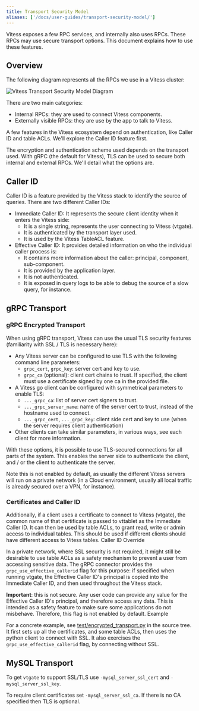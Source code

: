 ```yaml
---
title: Transport Security Model
aliases: ['/docs/user-guides/transport-security-model/']
---
```


Vitess exposes a few RPC services, and internally also uses RPCs. These RPCs may use secure transport options. This document explains how to use these features.

## Overview

The following diagram represents all the RPCs we use in a Vitess cluster:

![Vitess Transport Security Model Diagram](../img/vitesstransportsecuritymodel.svg)

There are two main categories:

* Internal RPCs: they are used to connect Vitess components.
* Externally visible RPCs: they are use by the app to talk to Vitess.

A few features in the Vitess ecosystem depend on authentication, like Caller ID and table ACLs. We'll explore the Caller ID feature first.

The encryption and authentication scheme used depends on the transport used. With gRPC (the default for Vitess), TLS can be used to secure both internal and external RPCs. We'll detail what the options are.

## Caller ID

Caller ID is a feature provided by the Vitess stack to identify the source of queries. There are two different Caller IDs:

* Immediate Caller ID: It represents the secure client identity when it enters the Vitess side:
  - It is a single string, represents the user connecting to Vitess (vtgate).
  - It is authenticated by the transport layer used.
  - It is used by the Vitess TableACL feature.
* Effective Caller ID: It provides detailed information on who the individual caller process is:
  - It contains more information about the caller: principal, component, sub-component.
  - It is provided by the application layer.
  - It is not authenticated.
  - It is exposed in query logs to be able to debug the source of a slow query, for instance.

## gRPC Transport

### gRPC Encrypted Transport

When using gRPC transport, Vitess can use the usual TLS security features (familiarity with SSL / TLS is necessary here):

* Any Vitess server can be configured to use TLS with the following command line parameters:
  - `grpc_cert`, `grpc_key`: server cert and key to use.
  - `grpc_ca` (optional): client cert chains to trust. If specified, the client must use a certificate signed by one ca in the provided file.
* A Vitess go client can be configured with symmetrical parameters to enable TLS:
  - `..._grpc_ca`: list of server cert signers to trust.
  - `..._grpc_server_name`: name of the server cert to trust, instead of the hostname used to connect.
  - `..._grpc_cert`, `..._grpc_key`: client side cert and key to use (when the server requires client authentication)
* Other clients can take similar parameters, in various ways, see each client for more information.

With these options, it is possible to use TLS-secured connections for all parts of the system. This enables the server side to authenticate the client, and / or the client to authenticate the server.

Note this is not enabled by default, as usually the different Vitess servers will run on a private network (in a Cloud environment, usually all local traffic is already secured over a VPN, for instance).

### Certificates and Caller ID

Additionally, if a client uses a certificate to connect to Vitess (vtgate), the common name of that certificate is passed to vttablet as the Immediate Caller ID. It can then be used by table ACLs, to grant read, write or admin access to individual tables. This should be used if different clients should have different access to Vitess tables.
Caller ID Override

In a private network, where SSL security is not required, it might still be desirable to use table ACLs as a safety mechanism to prevent a user from accessing sensitive data. The gRPC connector provides the `grpc_use_effective_callerid` flag for this purpose: if specified when running vtgate, the Effective Caller ID's principal is copied into the Immediate Caller ID, and then used throughout the Vitess stack.

**Important**: this is not secure. Any user code can provide any value for the Effective Caller ID's principal, and therefore access any data. This is intended as a safety feature to make sure some applications do not misbehave. Therefore, this flag is not enabled by default.
Example

For a concrete example, see [test/encrypted_transport.py](https://github.com/vitessio/vitess/blob/master/test/encrypted_transport.py) in the source tree. It first sets up all the certificates, and some table ACLs, then uses the python client to connect with SSL. It also exercises the `grpc_use_effective_callerid` flag, by connecting without SSL.

## MySQL Transport

To get `vtgate` to support SSL/TLS use `-mysql_server_ssl_cert` and `-mysql_server_ssl_key`.

To require client certificates set `-mysql_server_ssl_ca`. If there is no CA specified then TLS is optional.
